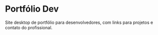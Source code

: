 # Portfólio Dev

 Site desktop de portfólio para desenvolvedores, com links para projetos e contato do profissional.